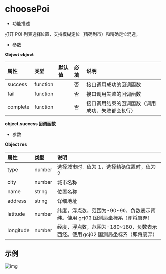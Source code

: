 # choosePoi

- 功能描述

打开 POI 列表选择位置，支持模糊定位（精确到市）和精确定位混选。

- 参数

**Object object**

| 属性     | 类型     | 默认值 | 必填 | 说明                                             |
| :------- | :------- | :----- | :--- | :----------------------------------------------- |
| success  | function |        | 否   | 接口调用成功的回调函数                           |
| fail     | function |        | 否   | 接口调用失败的回调函数                           |
| complete | function |        | 否   | 接口调用结束的回调函数（调用成功、失败都会执行） |

**object.success 回调函数**

- 参数

**Object res**

| 属性      | 类型   | 说明                                                         |
| :-------- | :----- | :----------------------------------------------------------- |
| type      | number | 选择城市时，值为 1，选择精确位置时，值为 2                   |
| city      | number | 城市名称                                                     |
| name      | string | 位置名称                                                     |
| address   | string | 详细地址                                                     |
| latitude  | number | 纬度，浮点数，范围为-90~90，负数表示南纬。使用 gcj02 国测局坐标系（即将废弃） |
| longitude | number | 经度，浮点数，范围为-180~180，负数表示西经。使用 gcj02 国测局坐标系（即将废弃） |

## 示例

![img](https://res.wx.qq.com/op_res/lzDsNyBNifLczyLX0ms7ZpPQysgAgdhrQTGzzTQPiXkAB2HJIf1Slvl4rnN9I1q0AT3xqoGTg98jMsNexDLbbA)